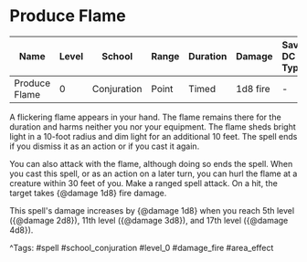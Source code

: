 # Produce Flame

| Name | Level | School | Range | Duration | Damage | Save DC & Type |
|------|-------|--------|-------|----------|--------|----------------|
| Produce Flame | 0 | Conjuration | Point | Timed | 1d8 fire | - |

A flickering flame appears in your hand. The flame remains there for the duration and harms neither you nor your equipment. The flame sheds bright light in a 10-foot radius and dim light for an additional 10 feet. The spell ends if you dismiss it as an action or if you cast it again.

You can also attack with the flame, although doing so ends the spell. When you cast this spell, or as an action on a later turn, you can hurl the flame at a creature within 30 feet of you. Make a ranged spell attack. On a hit, the target takes {@damage 1d8} fire damage.

This spell's damage increases by {@damage 1d8} when you reach 5th level ({@damage 2d8}), 11th level ({@damage 3d8}), and 17th level ({@damage 4d8}).

^Tags: #spell #school_conjuration #level_0 #damage_fire #area_effect
